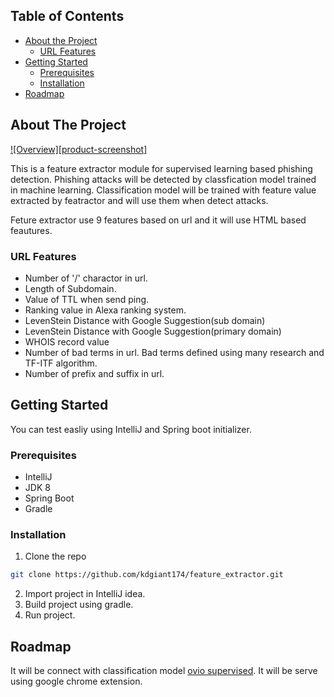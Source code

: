 <!-- TABLE OF CONTENTS -->
## Table of Contents

* [About the Project](#about-the-project)
  * [URL Features](#url-features)
* [Getting Started](#getting-started)
  * [Prerequisites](#prerequisites)
  * [Installation](#installation)
* [Roadmap](#roadmap)


<!-- ABOUT THE PROJECT -->
## About The Project

[![Overview][product-screenshot]](images/overview.png)

This is a feature extractor module for supervised learning based phishing detection.
Phishing attacks will be detected by classfication model trained in machine learning.
Classification model will be trained with feature value extracted by featractor and will use them when detect attacks.

Feture extractor use 9 features based on url and it will use HTML based feautures.


### URL Features
* Number of '/' charactor in url.
* Length of Subdomain.
* Value of TTL when send ping.
* Ranking value in Alexa ranking system.
* LevenStein Distance with Google Suggestion(sub domain)
* LevenStein Distance with Google Suggestion(primary domain)
* WHOIS record value
* Number of bad terms in url. Bad terms defined using many research and TF-ITF algorithm.
* Number of prefix and suffix in url.



<!-- GETTING STARTED -->
## Getting Started

You can test easliy using IntelliJ and Spring boot initializer.

### Prerequisites

* IntelliJ
* JDK 8
* Spring Boot
* Gradle

### Installation

1. Clone the repo
```sh
git clone https://github.com/kdgiant174/feature_extractor.git
```
2. Import project in IntelliJ idea.
3. Build project using gradle.
4. Run project.


<!-- ROADMAP -->
## Roadmap

It will be connect with classification model [ovio supervised](https://github.com/kdgiant174/ovio_supervised). It will be serve using google chrome extension.
